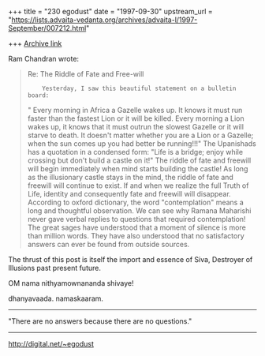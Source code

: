 +++
title = "230 egodust"
date = "1997-09-30"
upstream_url = "https://lists.advaita-vedanta.org/archives/advaita-l/1997-September/007212.html"

+++
[Archive link](https://lists.advaita-vedanta.org/archives/advaita-l/1997-September/007212.html)

Ram Chandran wrote:
> Re: The Riddle of Fate and Free-will
>
>         Yesterday, I saw this beautiful statement on a bulletin board:
> " Every morning in Africa a Gazelle wakes up. It knows it must run
> faster than the fastest Lion or it will be killed. Every morning a Lion
> wakes up, it knows that it must outrun the slowest Gazelle or it will
> starve to death. It doesn't matter whether you are a Lion or a Gazelle;
> when the sun comes up you had better be running!!!" The Upanishads has a
> quotation in a condensed form: "Life is a bridge; enjoy while crossing
> but don't build a castle on it!"  The riddle of fate and freewill will
> begin immediately when mind starts building the castle! As long as the
> illusionary castle stays in the mind, the riddle of fate and freewill
> will continue to exist. If and when we realize the full Truth of Life,
> identity and consequently fate and freewill will disappear.
>         According to oxford dictionary, the word "contemplation" means a long
> and thoughtful observation.  We can see why Ramana Maharishi never gave
> verbal replies to questions that required contemplation! The great sages
> have understood that a moment of silence is more than million words.
> They have also understood that no satisfactory answers can ever be found
> from outside sources.
>

The thrust of this post is itself the import and essence of
Siva, Destroyer of Illusions past present future.

OM nama nithyamownananda shivaye!

dhanyavaada.  namaskaaram.

_______________________

"There are no answers
       because
there are no questions."
_______________________

http://digital.net/~egodust

